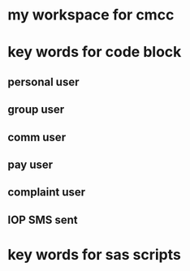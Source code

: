 # my workspace for cmcc
# key words for code block
## personal user
## group user
## comm user
## pay user
## complaint user
## IOP SMS sent

# key words for sas scripts
